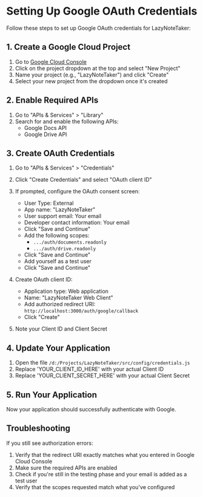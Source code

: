 # Setting Up Google OAuth Credentials

Follow these steps to set up Google OAuth credentials for LazyNoteTaker:

## 1. Create a Google Cloud Project

1. Go to [Google Cloud Console](https://console.cloud.google.com/)
2. Click on the project dropdown at the top and select "New Project"
3. Name your project (e.g., "LazyNoteTaker") and click "Create"
4. Select your new project from the dropdown once it's created

## 2. Enable Required APIs

1. Go to "APIs & Services" > "Library"
2. Search for and enable the following APIs:
   - Google Docs API
   - Google Drive API

## 3. Create OAuth Credentials

1. Go to "APIs & Services" > "Credentials"
2. Click "Create Credentials" and select "OAuth client ID"
3. If prompted, configure the OAuth consent screen:
   - User Type: External
   - App name: "LazyNoteTaker"
   - User support email: Your email
   - Developer contact information: Your email
   - Click "Save and Continue"
   - Add the following scopes:
     - `.../auth/documents.readonly`
     - `.../auth/drive.readonly`
   - Click "Save and Continue"
   - Add yourself as a test user
   - Click "Save and Continue"

4. Create OAuth client ID:
   - Application type: Web application
   - Name: "LazyNoteTaker Web Client"
   - Add authorized redirect URI: `http://localhost:3000/auth/google/callback`
   - Click "Create"

5. Note your Client ID and Client Secret

## 4. Update Your Application

1. Open the file `/d:/Projects/LazyNoteTaker/src/config/credentials.js`
2. Replace 'YOUR_CLIENT_ID_HERE' with your actual Client ID
3. Replace 'YOUR_CLIENT_SECRET_HERE' with your actual Client Secret

## 5. Run Your Application

Now your application should successfully authenticate with Google.

## Troubleshooting

If you still see authorization errors:

1. Verify that the redirect URI exactly matches what you entered in Google Cloud Console
2. Make sure the required APIs are enabled
3. Check if you're still in the testing phase and your email is added as a test user
4. Verify that the scopes requested match what you've configured
